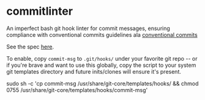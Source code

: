 # commitlinter

An imperfect bash git hook linter for commit messages, ensuring compliance with conventional commits guidelines ala [conventional commits](https://www.conventionalcommits.org/en/v1.0.0/)

See the spec [here](https://github.com/conventional-commits/conventionalcommits.org/blob/master/content/v1.0.0/index.md).

To enable, copy `commit-msg` to `.git/hooks/` under your favorite git repo -- or if you're brave and want to use this globally, copy the script to your system git templates directory and future inits/clones will ensure it's present.

sudo sh -c 'cp commit-msg /usr/share/git-core/templates/hooks/ && chmod 0755 /usr/share/git-core/templates/hooks/commit-msg'

